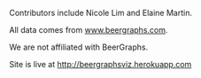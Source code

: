 Contributors include Nicole Lim and Elaine Martin.

All data comes from www.beergraphs.com.

We are not affiliated with BeerGraphs.

Site is live at http://beergraphsviz.herokuapp.com